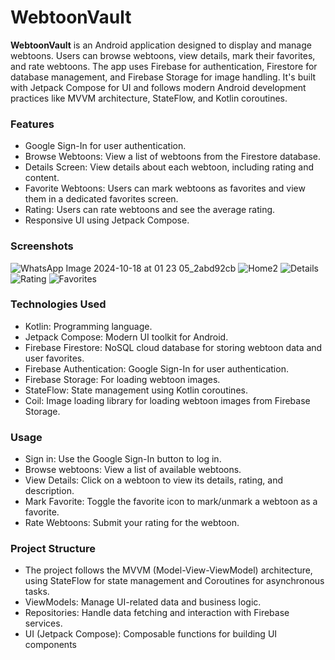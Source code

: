 # WebtoonVault

**WebtoonVault** is an Android application designed to display and manage webtoons. Users can browse webtoons, view details, mark their favorites, and rate webtoons. The app uses Firebase for authentication, Firestore for database management, and Firebase Storage for image handling. It's built with Jetpack Compose for UI and follows modern Android development practices like MVVM architecture, StateFlow, and Kotlin coroutines.

### Features
* Google Sign-In for user authentication.
* Browse Webtoons: View a list of webtoons from the Firestore database.
* Details Screen: View details about each webtoon, including rating and content.
* Favorite Webtoons: Users can mark webtoons as favorites and view them in a dedicated favorites screen.
* Rating: Users can rate webtoons and see the average rating.
* Responsive UI using Jetpack Compose.

### Screenshots
![WhatsApp Image 2024-10-18 at 01 23 05_2abd92cb](https://github.com/user-attachments/assets/bf2b1914-303a-49d7-bb26-a6dc20d89bd9)
![Home2](https://github.com/user-attachments/assets/2f9a0d97-de66-4a23-a9ec-1ba2ad673ce1)
![Details](https://github.com/user-attachments/assets/bdf608f8-e900-49a9-a294-7a7cfd234889)
![Rating](https://github.com/user-attachments/assets/74cdccca-4b07-4a72-9e26-a9b8ad69ea47)
![Favorites](https://github.com/user-attachments/assets/ffde3105-ff2e-40f1-8cc0-8c5b363f80f5)

### Technologies Used
* Kotlin: Programming language.
* Jetpack Compose: Modern UI toolkit for Android.
* Firebase Firestore: NoSQL cloud database for storing webtoon data and user favorites.
* Firebase Authentication: Google Sign-In for user authentication.
* Firebase Storage: For loading webtoon images.
* StateFlow: State management using Kotlin coroutines.
* Coil: Image loading library for loading webtoon images from Firebase Storage.

### Usage
* Sign in: Use the Google Sign-In button to log in.
* Browse webtoons: View a list of available webtoons.
* View Details: Click on a webtoon to view its details, rating, and description.
* Mark Favorite: Toggle the favorite icon to mark/unmark a webtoon as a favorite.
* Rate Webtoons: Submit your rating for the webtoon.

### Project Structure
* The project follows the MVVM (Model-View-ViewModel) architecture, using StateFlow for state management and Coroutines for asynchronous tasks.
* ViewModels: Manage UI-related data and business logic.
* Repositories: Handle data fetching and interaction with Firebase services.
* UI (Jetpack Compose): Composable functions for building UI components
